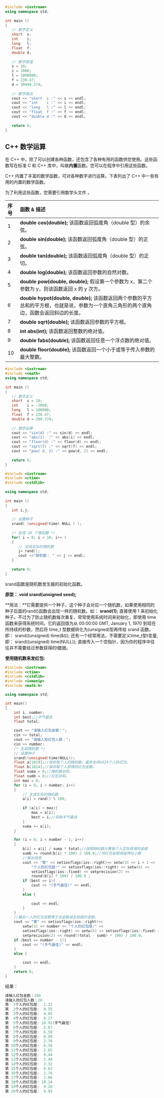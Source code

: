 ```c++
#include <iostream>
using namespace std;
 
int main ()
{
   // 数字定义
   short  s;
   int    i;
   long   l;
   float  f;
   double d;
   
   // 数字赋值
   s = 10;      
   i = 1000;    
   l = 1000000; 
   f = 230.47;  
   d = 30949.374;
   
   // 数字输出
   cout << "short  s :" << s << endl;
   cout << "int    i :" << i << endl;
   cout << "long   l :" << l << endl;
   cout << "float  f :" << f << endl;
   cout << "double d :" << d << endl;
 
   return 0;
}
```

## C++ 数学运算

在 C++ 中，除了可以创建各种函数，还包含了各种有用的函数供您使用。这些函数写在标准 C 和 C++ 库中，叫做**内置**函数。您可以在程序中引用这些函数。

C++ 内置了丰富的数学函数，可对各种数字进行运算。下表列出了 C++ 中一些有用的内置的数学函数。

为了利用这些函数，您需要引用数学头文件 **<cmath>**。

| 序号 | 函数 & 描述                                                  |
| :--- | :----------------------------------------------------------- |
| 1    | **double cos(double);** 该函数返回弧度角（double 型）的余弦。 |
| 2    | **double sin(double);** 该函数返回弧度角（double 型）的正弦。 |
| 3    | **double tan(double);** 该函数返回弧度角（double 型）的正切。 |
| 4    | **double log(double);** 该函数返回参数的自然对数。           |
| 5    | **double pow(double, double);** 假设第一个参数为 x，第二个参数为 y，则该函数返回 x 的 y 次方。 |
| 6    | **double hypot(double, double);** 该函数返回两个参数的平方总和的平方根，也就是说，参数为一个直角三角形的两个直角边，函数会返回斜边的长度。 |
| 7    | **double sqrt(double);** 该函数返回参数的平方根。            |
| 8    | **int abs(int);** 该函数返回整数的绝对值。                   |
| 9    | **double fabs(double);** 该函数返回任意一个浮点数的绝对值。  |
| 10   | **double floor(double);** 该函数返回一个小于或等于传入参数的最大整数。 |



```c++
#include <iostream>
#include <cmath>
using namespace std;
 
int main ()
{
   // 数字定义
   short  s = 10;
   int    i = -1000;
   long   l = 100000;
   float  f = 230.47;
   double d = 200.374;
 
   // 数学运算
   cout << "sin(d) :" << sin(d) << endl;
   cout << "abs(i)  :" << abs(i) << endl;
   cout << "floor(d) :" << floor(d) << endl;
   cout << "sqrt(f) :" << sqrt(f) << endl;
   cout << "pow( d, 2) :" << pow(d, 2) << endl;
 
   return 0;
}
```



```c++
#include <iostream>
#include <ctime>
#include <cstdlib>
 
using namespace std;
 
int main ()
{
   int i,j;
 
   // 设置种子
   srand( (unsigned)time( NULL ) );
 
   /* 生成 10 个随机数 */
   for( i = 0; i < 10; i++ )
   {
      // 生成实际的随机数
      j= rand();
      cout <<"随机数： " << j << endl;
   }
 
   return 0;
}
```

srand函数是随机数发生器的初始化函数。

**原型：** **void srand(unsigned seed);**

**用法：**它需要提供一个种子，这个种子会对应一个随机数，如果使用相同的种子后面的rand()函数会出现一样的随机数。如： **srand(1);** 直接使用 1 来初始化种子。不过为了防止随机数每次重复，常常使用系统时间来初始化，即使用 time 函数来获得系统时间，它的返回值为从 00:00:00 GMT, January 1, 1970 到现在所持续的秒数，然后将 time_t 型数据转化为(unsigned)型再传给 srand 函数，即： srand((unsigned) time(&t)); 还有一个经常用法，不需要定义time_t型t变量,即： srand((unsigned) time(NULL)); 直接传入一个空指针，因为你的程序中往往并不需要经过参数获得的t数据。



**使用随机数来发红包:**

```c++
#include <iostream>
#include <ctime>
#include <cstdlib>
#include <iomanip>
#include <math.h>

using namespace std;

int main()
{
    int i, number;
    int best;//手气最佳
    float total;

    cout << "请输入红包金额：";
    cin >> total;
    cout << "请输入抢红包人数：";
    cin >> number;
    /* 生成随机数 */
    // 设置种子
    srand((unsigned)time(NULL));
    float a[1024];//保存每个人的随机数。最多支持1024个人抢红包。
    float b[1024];//保存每个人获得的红包金额。
    float suma = 0;//随机数总和。
    float sumb = 0;//红包总和。
    int max = 0;
    for (i = 0; i < number; i++)
    {
        // 生成实际的随机数
        a[i] = rand() % 100;
                
        if (a[i] > max){
            max = a[i];
            best = i;//获取手气最佳
        }
        suma += a[i];
    }

    for (i = 0; i < number - 1; i++)
    {
        b[i] = a[i] / suma * total;//按照随机数计算每个人实际获得的金额
        sumb += round(b[i] * 100) / 100.0;//将红包金额保留两位小数
        //输出信息
        cout << "第" << setiosflags(ios::right)<< setw(3) << i + 1 << 
            "个人的红包是:" << setiosflags(ios::right) << setw(6) << 
            setiosflags(ios::fixed) << setprecision(2) << 
            round(b[i] * 100) / 100.0 ;
        if (best == i){
            cout << "(手气最佳)" << endl;
        }
        else {
            
            cout << endl;
        }
    }
    //最后一人的红包金额等于总金额减去前面的金额。
    cout << "第" << setiosflags(ios::right)<<
        setw(3) << number << "个人的红包是:" <<
        setiosflags(ios::right) << setw(6) << setiosflags(ios::fixed) <<
        setprecision(2) << round((total - sumb) * 100) / 100.0;
    if (best == number - 1){
        cout << "(手气最佳)" << endl;
    }
    else {

        cout << endl;
    }
    return 0;
}
```

结果：

```c++
请输入红包金额：100
请输入抢红包人数：20
第  1个人的红包是:  1.32
第  2个人的红包是:  0.55
第  3个人的红包是:  4.85
第  4个人的红包是:  8.27
第  5个人的红包是: 10.92(手气最佳)
第  6个人的红包是:  5.07
第  7个人的红包是:  6.50
第  8个人的红包是:  0.99
第  9个人的红包是:  2.76
第 10个人的红包是:  6.39
第 11个人的红包是:  2.65
第 12个人的红包是:  0.44
第 13个人的红包是:  5.40
第 14个人的红包是:  2.32
第 15个人的红包是:  6.62
第 16个人的红包是:  1.76
第 17个人的红包是:  3.86
第 18个人的红包是: 10.14
第 19个人的红包是:  9.26
第 20个人的红包是:  9.93
```